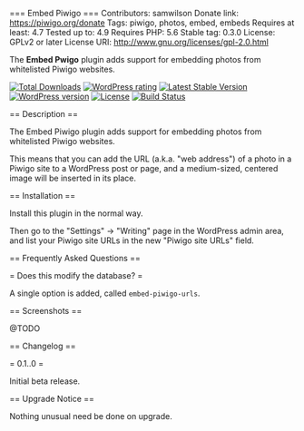 === Embed Piwigo ===
Contributors: samwilson
Donate link: https://piwigo.org/donate
Tags: piwigo, photos, embed, embeds
Requires at least: 4.7
Tested up to: 4.9
Requires PHP: 5.6
Stable tag: 0.3.0
License: GPLv2 or later
License URI: http://www.gnu.org/licenses/gpl-2.0.html

The **Embed Pwigo** plugin adds support for embedding photos from whitelisted Piwigo websites.

[![Total Downloads](https://img.shields.io/wordpress/plugin/dt/embed-piwigo.svg?style=flat-square)]()
[![WordPress rating](https://img.shields.io/wordpress/plugin/r/embed-piwigo.svg?style=flat-square)]()
[![Latest Stable Version](https://img.shields.io/wordpress/plugin/v/embed-piwigo.svg?style=flat-square)](https://wordpress.org/plugins/embed-piwigo)
[![WordPress version](https://img.shields.io/wordpress/v/embed-piwigo.svg?style=flat-square)]()
[![License](https://img.shields.io/github/license/samwilson/embed-piwigo.svg?style=flat-square)](https://github.com/samwilson/embed-piwigo/blob/master/LICENSE.txt)
[![Build Status](https://travis-ci.org/samwilson/embed-piwigo.svg?branch=master)](https://travis-ci.org/samwilson/embed-piwigo)

== Description ==

The Embed Piwigo plugin adds support for embedding photos from whitelisted Piwigo websites.

This means that you can add the URL (a.k.a. "web address")
of a photo in a Piwigo site to a WordPress post or page,
and a medium-sized, centered image will be inserted in its place.

== Installation ==

Install this plugin in the normal way.

Then go to the "Settings" → "Writing" page in the WordPress admin area,
and list your Piwigo site URLs in the new "Piwigo site URLs" field.

== Frequently Asked Questions ==

= Does this modify the database? =

A single option is added, called `embed-piwigo-urls`.

== Screenshots ==

@TODO

== Changelog ==

= 0.1..0 =

Initial beta release.

== Upgrade Notice ==

Nothing unusual need be done on upgrade.
